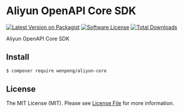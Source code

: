 Aliyun OpenAPI Core SDK
===============================

[![Latest Version on Packagist][ico-version]][link-packagist]
[![Software License][ico-license]](LICENSE.md)
[![Total Downloads][ico-downloads]][link-downloads]

Aliyun OpenAPI Core SDK

## Install

``` bash
$ composer require wenpeng/aliyun-core
```

## License

The MIT License (MIT). Please see [License File](LICENSE.md) for more information.

[ico-version]: https://img.shields.io/packagist/v/wenpeng/aliyun-core.svg?style=flat-square
[ico-license]: https://img.shields.io/badge/license-MIT-brightgreen.svg?style=flat-square
[ico-downloads]: https://img.shields.io/packagist/dt/wenpeng/aliyun-core.svg?style=flat-square

[link-packagist]: https://packagist.org/packages/wenpeng/aliyun-core
[link-downloads]: https://packagist.org/packages/wenpeng/aliyun-core
